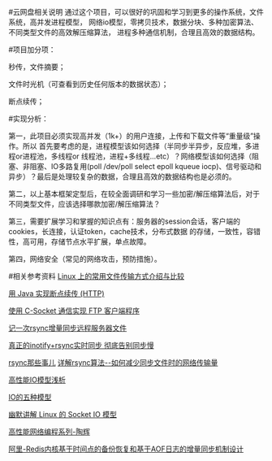 #云网盘相关说明
通过这个项目，可以很好的巩固和学习到更多的操作系统，文件系统，高并发进程模型，
网络io模型，零拷贝技术，数据分块、多种加密算法、不同类型文件的高效解压缩算法，
进程多种通信机制，合理且高效的数据结构。

#项目加分项：

秒传，文件摘要；

文件时光机（可查看到历史任何版本的数据状态）；

断点续传；

#实现分析：

第一，此项目必须实现高并发（1k+）的用户连接，上传和下载文件等“重量级”操作。所以
首先要考虑的是，进程模型该如何选择（半同步半异步，反应堆，多进程or进程池，多线程or
线程池，进程+多线程...etc）？网络模型该如何选择（阻塞、非阻塞、IO多路复用(poll /dev/poll select epoll kqueue iocp)、信号驱动和异步）？最后是处理较复杂的数据，合理且高效的数据结构也是必须的。

第二，以上基本框架定型后，在较全面调研和学习一些加密/解压缩算法后，对于不同类型文件，应该选择哪款加密/解压缩算法？

第三，需要扩展学习和掌握的知识点有：服务器的session会话，客户端的cookies，长连接，认证token，cache技术，分布式数据
的存储，一致性，容错性，高可用，存储节点水平扩展，单点故障。

第四，网络安全（常见的网络攻击，预防措施）。


#相关参考资料
[Linux
上的常用文件传输方式介绍与比较](http://www.ibm.com/developerworks/cn/linux/l-cn-filetransfer/)

[用 Java 实现断点续传
(HTTP)](https://www.ibm.com/developerworks/cn/java/joy-down/)

[使用 C-Socket 通信实现 FTP
客户端程序](https://www.ibm.com/developerworks/cn/linux/l-cn-socketftp/)

[记一次rsync增量同步远程服务器文件](http://www.tuicool.com/articles/UZVj2eA)

[真正的inotify+rsync实时同步
彻底告别同步慢](http://www.ttlsa.com/web/let-infotify-rsync-fast/)

[rsync那些事儿](http://www.jianshu.com/p/87b9ceee7a1a)
[详解rsync算法--如何减少同步文件时的网络传输量](http://blog.csdn.net/russell_tao/article/details/7240661)

[高性能IO模型浅析](http://www.cnblogs.com/fanzhidongyzby/p/4098546.html)

[IO的五种模型](http://blog.csdn.net/sszgg2006/article/details/38664789)

[幽默讲解 Linux 的 Socket IO
模型](http://blog.chinaunix.net/uid-26000296-id-4100620.html)

[高性能网络编程系列-陶辉](http://taohui.pub/category/high_conc/)

[阿里-Redis内核基于时间点的备份恢复和基于AOF日志的增量同步机制设计](https://yq.aliyun.com/articles/68350?spm=5176.8067842.tagmain.111.YCeMDi)
